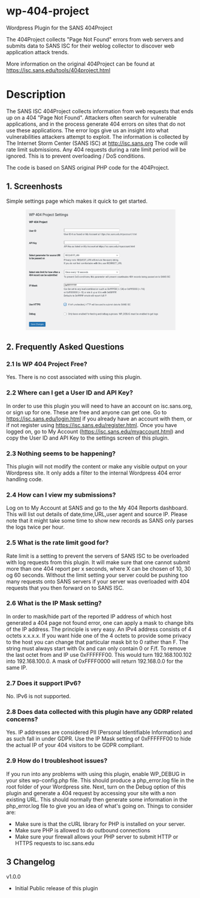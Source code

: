 # wp-404-project
Wordpress Plugin for the SANS 404Project

The 404Project collects \"Page Not Found\" errors from web servers and submits data to SANS ISC for their weblog collector to discover web application attack trends.

More information on the original 404Project can be found at https://isc.sans.edu/tools/404project.html

# Description
The SANS ISC 404Project collects information from web requests that ends up on a 404 \"Page Not Found\". Attackers often search for vulnerable applications, and in the process generate 404 errors on sites that do not use these applications. The error logs give us an insight into what vulnerabilities attackers attempt to exploit.
The information is collected by The Internet Storm Center (SANS ISC) at http://isc.sans.org
The code will rate limit submissions. Any 404 requests during a rate limit period will be ignored. This is to prevent overloading / DoS conditions.

The code is based on SANS original PHP code for the 404Project.

## 1. Screenhosts

Simple settings page which makes it quick to get started.
<p align="center"><img src="./assets/screenshot-1.png" width="400"><br>

## 2. Frequently Asked Questions

###  2.1 Is WP 404 Project Free?

Yes. There is no cost associated with using this plugin.

### 2.2 Where can I get a User ID and API Key?

In order to use this plugin you will need to have an account on isc.sans.org, or sign up for one. These are free and anyone can get one. Go to https://isc.sans.edu/login.html if you already have an account with them, or if not register using https://isc.sans.edu/register.html.
Once you have logged on, go to My Account (https://isc.sans.edu/myaccount.html) and copy the User ID and API Key to the settings screen of this plugin.

### 2.3 Nothing seems to be happening?

This plugin will not modify the content or make any visible output on your Wordpress site. It only adds a filter to the internal Wordpress 404 error handling code.

### 2.4 How can I view my submissions?

Log on to My Account at SANS and go to the My 404 Reports dashboard. This will list out details of date,time,URL,user agent and source IP. Please note that it might take some time to show new records as SANS only parses the logs twice per hour.

### 2.5 What is the rate limit good for?

Rate limit is a setting to prevent the servers of SANS ISC to be overloaded with log requests from this plugin. It will make sure that one cannot submit more than one 404 report per x seconds, where X can be chosen of 10, 30 og 60 seconds. Without the limit setting your server could be pushing too many requests onto SANS servers if your server was overloaded with 404 requests that you then forward on to SANS ISC.

### 2.6 What is the IP Mask setting?

In order to mask/hide part of the reported IP address of which host generated a 404 page not found error, one can apply a mask to change bits of the IP address. The principle is very easy. An IPv4 address consists of 4 octets x.x.x.x. If you want hide one of the 4 octets to provide some privacy to the host you can change that particular mask bit to 0 rather than F. The string must always start with 0x and can only contain 0 or F/f.
To remove the last octet from and IP use 0xFFFFFF00. This would turn 192.168.100.102 into 192.168.100.0. A mask of 0xFFFF0000 will return 192.168.0.0 for the same IP.

### 2.7 Does it support IPv6?

No. IPv6 is not supported.

### 2.8 Does data collected with this plugin have any GDRP related concerns?

Yes. IP addresses are considered PII (Personal Identifiable Information) and as such fall in under GDPR. Use the IP Mask setting of 0xFFFFFF00 to hide the actual IP of your 404 visitors to be GDPR compliant.

### 2.9 How do I troubleshoot issues?

If you run into any problems with using this plugin, enable WP_DEBUG in your sites wp-config.php file. This should produce a php_error.log file in the root folder of your Wordpress site. Next, turn on the Debug option of this plugin and generate a 404 request by accessing your site with a non existing URL. This should normally then generate some information in the php_error.log file to give you an idea of what's going on.
Things to consider are:
- Make sure is that the cURL library for PHP is installed on your server.
- Make sure PHP is allowed to do outbound connections
- Make sure your firewall allows your PHP server to submit HTTP or HTTPS requests to isc.sans.edu

## 3 Changelog

v1.0.0
- Initial Public release of this plugin
